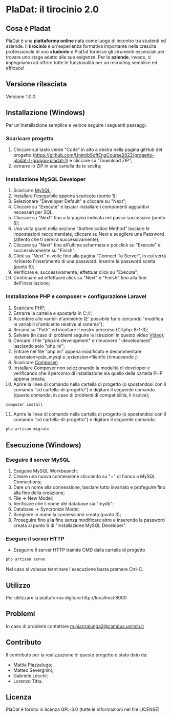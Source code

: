 # PlaDat: il tirocinio 2.0

## Cosa è Pladat
PlaDat è una **piattaforma online** nata come luogo di incontro tra studenti ed aziende. Il **tirocinio** è un'esperienza formativa importante nella crescita professionale di uno **studente** e PlaDat fornisce gli strumenti essenziali per trovare uno stage adatto alle sue esigenze. Per le **aziende**, invece, ci impegniamo ad offrire tutte le funzionalità per un recruiting semplice ed efficace!

## Versione rilasciata
Versione 1.0.0

## Installazione (Windows)
Per un'installazione semplice e veloce seguire i seguenti passaggi.

### Scaricare progetto
1) Cliccare sul tasto verde "Code" in alto a destra nella pagina gitHub del progetto (https://github.com/UnimibSoftEngCourse2022/progetto-pladat-1-gruppo-pladat-1) e cliccare su "Download ZIP";
2) estrarre lo ZIP in una cartella da te scelta;

### Installazione MySQL Developer
1) Scaricare [MySQL](https://dev.mysql.com/get/Downloads/MySQLInstaller/mysql-installer-community-8.0.28.0.msi);
2) Installare l'eseguibile appena scaricato (punto 1);
3) Selezionare "Developer Default" e cliccare su "Next";
4) Cliccare su "Execute" e lasciar installare i componenti aggiuntivi necessari per SQL.
5) Cliccare su "Next" fino a la pagina indicata nel passo successivo (punto 6);
6) Una volta giunti nella sezione "Authenication Method" lasciare le impostazioni raccomandate, cliccare su Next e scegliere una Password (attento che ti servirà successivamente);
7) Cliccare su "Next" fino all'ultima schermata e poi click su "Execute" e successivamente su "Finish".
8) Click su "Next" n-volte fino alla pagina "Connect To Server", in cui verrà richiesto l'inserimento di una password: inserire la password scelta (punto 6);
9) Verificare e, successivamente, effettuar click su "Execute";
10) Continuare ad effettuare click su "Next" e "Finish" fino alla fine dell'installazione;

### Installazione PHP e composer + configurazione Laravel
1) Scaricare [PHP](https://dw.uptodown.com/dwn/lr6MdfDpgQOJwLIiAihdAT0QcDAq6vG21T1GsTCeAjD1juqBUnsEe1IzQjiBTH404RvVOCoEEiPMVuOuurHx3_ifFSS_jufPAtMyrPolh4JUhjDsIotuXhQnsuR7JhBm/6bf1icuXVkw5vrHP9p_4kEhGNtIbZ5ykHSznddVtFXrV-Y5kXOvm8bRzPAL-o1j84WT2VmAhmVh7iYU_qVVG7u_f7Nvh1npJfc7QyUCKSfT2457_wLoXZVSbYQTh3o_L/EK892T7oJZGCRQqSdpRDIBBZsxn7CU-XCg1bbD4eld6G09CpjqjFXTXFR1zh1qC3/);
2) Estrarre la cartella e spostarla in C://;
3) Accedere alle varibili d'ambiente (E' possibile farlo cercando "modifica le variabili d'ambiente relative al sistema");
4) Recarsi su "Path" ed incollare il nostro percorso (C:\php-8-1-3);
5) Salvare (in caso di problemi seguire le istruzioni in questo video [Video](https://www.youtube.com/watch?v=QMWb_Wn2g5k));
6) Cercare il file "php.ini-development" e rimuovere "-development" lasciando solo "php.ini";
7) Entrare nel file "php.ini" appena modificato e decommentare ;extension=pdo_mysql e ;extension=fileinfo (rimuovendo ;)
8) Scaricare [Composer](https://getcomposer.org/Composer-Setup.exe);
9) Installare Composer non selezionando la modalità di developer e verificando che il percorso di installazione sia quello della cartella PHP appena creata;
10) Aprire la linea di comando nella cartella di progetto (o spostandosi con il comando "cd cartella-di-progetto") e digitare il seguente comando (questo comando, in caso di problemi di compatibilità, li risolve);
```sh
composer install
```
11) Aprire la linea di comando nella cartella di progetto (o spostandosi con il comando "cd cartella-di-progetto") e digitare il seguente comando
```sh
php artisan migrate
```

## Esecuzione (Windows)

### Eseguire il server MySQL
1) Eseguire MySQL Workbeanch;
2) Creare una nuova connessione cliccando su "+" di fianco a MySQL Connections;
3) Dare un nome alla connessione, lasciare tutto invariato e profeguire fino alla fine della creazione;
4) File -> New Model;
5) Verificare che il nome del database sia "mydb";
5) Database -> Syncronize Model;
6) Scegliere in nome la connessione creata (punto 3);
7) Proseguire fino alla fine senza modificare altro e inserendo la password creata al punto 6 di "Installazione MySQL Developer".

### Esegure il server HTTP 
- Esegurire il server HTTP tramite CMD dalla cartella di progetto
```sh
php artisan serve
```
Nel caso si volesse terminare l'esecuzione basta premere Ctrl-C.

## Utilizzo
Per utilizzare la piattaforma digitare http://localhost:8000

## Problemi
In caso di problemi contattare m.piazzalunga2@campus.unimib.it

## Contributo
Il contributo per la realizzazione di questo progetto è stato dato da:
- Mattia Piazzaluga;
- Matteo Severgnini;
- Gabriele Lecchi;
- Lorenzo Titta.

## Licenza
PlaDat è fornito in licenza GPL-3.0 (tutte le informazioni nel file LICENSE)
